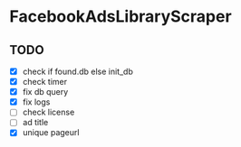 # FacebookAdsLibraryScraper

## TODO
- [x] check if found.db else init_db
- [x] check timer
- [x] fix db query
- [x] fix logs
- [ ] check license
- [ ] ad title
- [x] unique pageurl